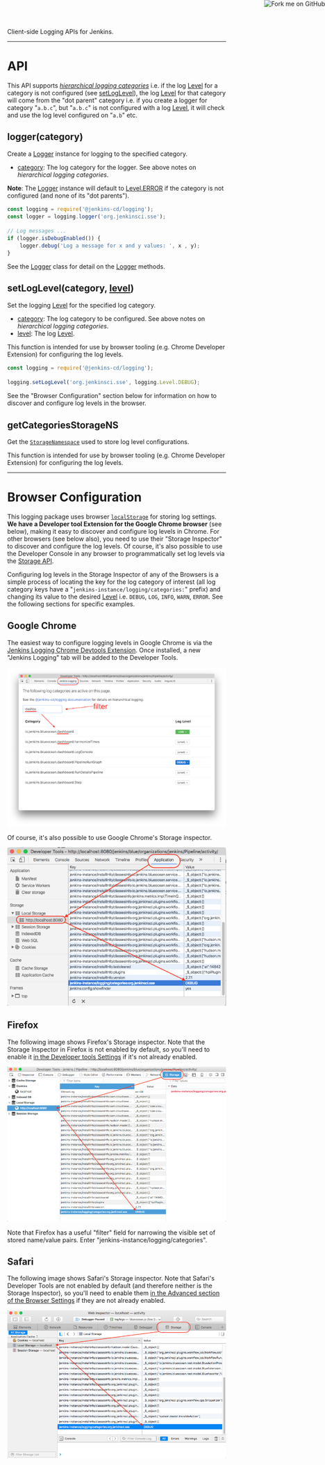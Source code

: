 Client-side Logging APIs for Jenkins.

<hr />

# API

This API supports <u>_hierarchical logging categories_</u> i.e. if the log [Level] for a category is not configured (see [setLogLevel]), the log [Level] for that category will come from the "dot parent" category i.e. if you create a logger for category "`a.b.c`", but "`a.b.c`" is not configured with a log [Level], it will check and use the log level configured on "`a.b`" etc.

## logger(category)
Create a [Logger] instance for logging to the specified category.

* <u>category</u>: The log category for the logger. See above notes on _hierarchical logging categories_. 

__Note__: The [Logger] instance will default to [Level.ERROR] if the category is not configured (and none of its "dot parents").

```javascript
const logging = require('@jenkins-cd/logging');
const logger = logging.logger('org.jenkinsci.sse');

// Log messages ...
if (logger.isDebugEnabled()) {
    logger.debug('Log a message for x and y values: ', x , y);
}
```

See the [Logger] class for detail on the [Logger] methods.
 
## setLogLevel(category, [level])
Set the logging [Level] for the specified log category. 

* <u>category</u>: The log category to be configured. See above notes on _hierarchical logging categories_. 
* <u>level</u>: The log [Level].

This function is intended for use by browser tooling (e.g. Chrome Developer Extension) for configuring the log levels.

```javascript
const logging = require('@jenkins-cd/logging');

logging.setLogLevel('org.jenkinsci.sse', logging.Level.DEBUG);
```
 
See the "Browser Configuration" section below for information on how to discover and configure log levels in the browser.
 
## getCategoriesStorageNS
Get the [`StorageNamespace`](https://www.npmjs.com/package/@jenkins-cd/storage) used to store log level configurations.

This function is intended for use by browser tooling (e.g. Chrome Developer Extension) for configuring the log levels.

<hr id="browser-config" />

# Browser Configuration

This logging package uses browser [`localStorage`](https://developer.mozilla.org/en/docs/Web/API/Window/localStorage) for storing log settings. __We have a Developer tool Extension for the Google Chrome browser__ (see below), making it easy to discover and configure log levels in Chrome. For other browsers (see below also), you need to use their "Storage Inspector" to discover and configure the log levels. Of course, it's also possible to use the Developer Console in any browser to programmatically set log levels via the [Storage API](https://developer.mozilla.org/en-US/docs/Web/API/Storage).

Configuring log levels in the Storage Inspector of any of the Browsers is a simple process of locating the key for the log category of interest (all log category keys have a "`jenkins-instance/logging/categories:`" prefix) and changing its value to the desired [Level] i.e. `DEBUG`, `LOG`, `INFO`, `WARN`, `ERROR`. See the following sections for specific examples. 

## Google Chrome

The easiest way to configure logging levels in Google Chrome is via the [Jenkins Logging Chrome Devtools Extension](https://github.com/tfennelly/jenkins-logging-chrome-ext). Once installed, a new "Jenkins Logging" tab will be added to the Developer Tools. 

![chrome-config](./images/chrome-extension.png)

Of course, it's also possible to use Google Chrome's Storage inspector. 

![chrome-config](./images/chrome-config.png)

## Firefox

The following image shows Firefox's Storage inspector. Note that the Storage Inspector in Firefox is not enabled by default, so you'll need to enable it [in the Developer tools Settings](./images/firefox-settings.png) if it's not already enabled. 

![firefox-config](./images/firefox-config.png)

Note that Firefox has a useful "filter" field for narrowing the visible set of stored name/value pairs. Enter "jenkins-instance/logging/categories".

## Safari

The following image shows Safari's Storage inspector. Note that Safari's Developer Tools are not enabled by default (and therefore neither is the Storage Inspector), so you'll need to enable them [in the Advanced section of the Browser Settings](./images/safari-settings.png) if they are not already enabled. 

![safari-config](./images/safari-config.png)

<a href="https://github.com/tfennelly/jenkins-js-logging" target="_blank"><img style="position: absolute; top: 0; right: 0; border: 0;" src="https://camo.githubusercontent.com/365986a132ccd6a44c23a9169022c0b5c890c387/68747470733a2f2f73332e616d617a6f6e6177732e636f6d2f6769746875622f726962626f6e732f666f726b6d655f72696768745f7265645f6161303030302e706e67" alt="Fork me on GitHub" data-canonical-src="https://s3.amazonaws.com/github/ribbons/forkme_right_red_aa0000.png"></a>

[Level]: ./Level.html
[Level.ERROR]: ./Level.html#ERROR
[Logger]: ./Logger.html
[setLogLevel]: ./global.html#setLogLevel
[@jenkins-cd/storage]: https://www.npmjs.com/package/@jenkins-cd/storage
